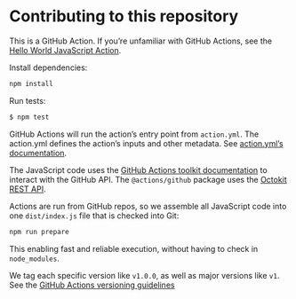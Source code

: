 # Contributing to this repository
This is a GitHub Action. If you’re unfamiliar with GitHub Actions, see the [Hello World JavaScript Action](https://github.com/actions/hello-world-javascript-action).

Install dependencies:
```bash
npm install
```

Run tests:
```bash
$ npm test
```

GitHub Actions will run the action’s entry point from `action.yml`. The action.yml defines the action’s inputs and other metadata. See [action.yml’s documentation](https://help.github.com/en/articles/metadata-syntax-for-github-actions).

The JavaScript code uses the [GitHub Actions toolkit documentation](https://github.com/actions/toolkit/blob/master/README.md#packages) to interact with the GitHub API. The `@actions/github` package uses the [Octokit REST API](https://octokit.github.io/rest.js).

Actions are run from GitHub repos, so we assemble all JavaScript code into one `dist/index.js` file that is checked into Git:
```bash
npm run prepare
```
This enabling fast and reliable execution, without having to check in `node_modules`.

We tag each specific version like `v1.0.0`, as well as major versions like `v1`. See the [GitHub Actions versioning guidelines](https://github.com/actions/toolkit/blob/master/docs/action-versioning.md)
